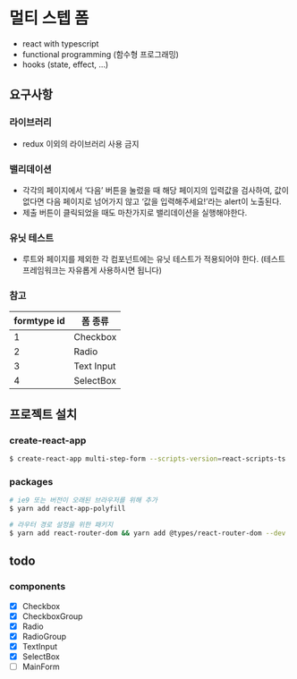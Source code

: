 # 멀티 스텝 폼

- react with typescript
- functional programming (함수형 프로그래밍)
- hooks (state, effect, ...)

## 요구사항

### 라이브러리

- redux 이외의 라이브러리 사용 금지

### 밸리데이션

- 각각의 페이지에서 ‘다음’ 버튼을 눌렀을 때 해당 페이지의 입력값을 검사하여, 값이 없다면 다음 페이지로 넘어가지 않고 ‘값을 입력해주세요!’라는 alert이 노출된다.
- 제출 버튼이 클릭되었을 때도 마찬가지로 밸리데이션을 실행해야한다.

### 유닛 테스트

- 루트와 페이지를 제외한 각 컴포넌트에는 유닛 테스트가 적용되어야 한다. (테스트 프레임워크는 자유롭게 사용하시면 됩니다)

### 참고

| formtype id | 폼 종류    |
| ----------- | ---------- |
| 1           | Checkbox   |
| 2           | Radio      |
| 3           | Text Input |
| 4           | SelectBox  |

## 프로젝트 설치

### create-react-app

```bash
$ create-react-app multi-step-form --scripts-version=react-scripts-ts
```

### packages

```bash
# ie9 또는 버전이 오래된 브라우저를 위해 추가
$ yarn add react-app-polyfill

# 라우터 경로 설정을 위한 패키지
$ yarn add react-router-dom && yarn add @types/react-router-dom --dev
```

## todo

### components

- [x] Checkbox
- [x] CheckboxGroup
- [x] Radio
- [x] RadioGroup
- [x] TextInput
- [x] SelectBox
- [ ] MainForm
